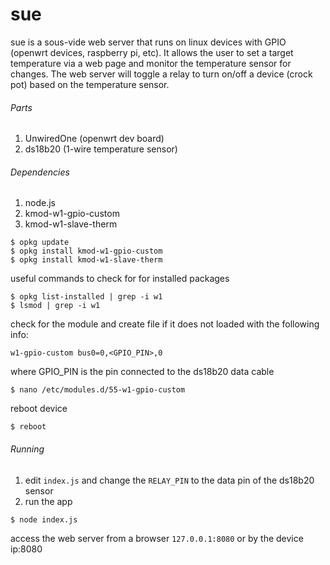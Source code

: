 # sue
sue is a sous-vide web server that runs on linux devices with GPIO (openwrt devices, raspberry pi, etc).
It allows the user to set a target temperature via a web page and monitor the temperature sensor for changes. The web server will toggle a relay to turn on/off a device (crock pot) based on the temperature sensor.

###### Parts

1. UnwiredOne (openwrt dev board)
2. ds18b20 (1-wire temperature sensor)

###### Dependencies

1. node.js
2. kmod-w1-gpio-custom
3. kmod-w1-slave-therm

```
$ opkg update
$ opkg install kmod-w1-gpio-custom
$ opkg install kmod-w1-slave-therm
```

useful commands to check for for installed packages

```
$ opkg list-installed | grep -i w1
$ lsmod | grep -i w1
```

check for the module and create file if it does not loaded with the following info:

`w1-gpio-custom bus0=0,<GPIO_PIN>,0`

where GPIO_PIN is the pin connected to the ds18b20 data cable

```
$ nano /etc/modules.d/55-w1-gpio-custom
```

reboot device
```
$ reboot
```

###### Running

1. edit `index.js` and change the `RELAY_PIN` to the data pin of the ds18b20 sensor
2. run the app

```
$ node index.js
```


access the web server from a browser
`127.0.0.1:8080` or by the device ip:8080
